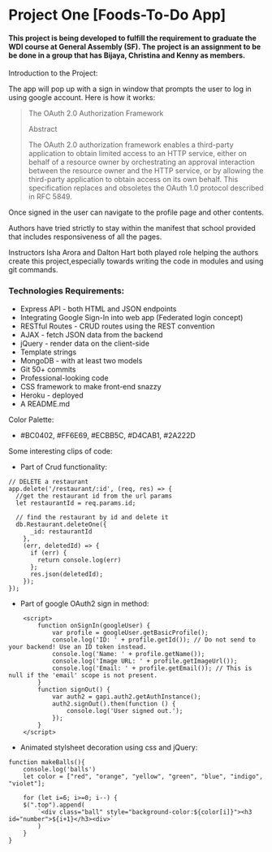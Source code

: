 # Project One [Foods-To-Do App]
#### This project is being developed to fulfill the requirement to graduate the WDI course at General Assembly (SF). The project is an assignment to be be done in a group that has Bijaya, Christina and Kenny as members.

Introduction to the Project:

The app will pop up with a sign in window that prompts the user to log in using google account. Here is how it works:
<blockquote>
                 The OAuth 2.0 Authorization Framework

Abstract

   The OAuth 2.0 authorization framework enables a third-party
   application to obtain limited access to an HTTP service, either on
   behalf of a resource owner by orchestrating an approval interaction
   between the resource owner and the HTTP service, or by allowing the
   third-party application to obtain access on its own behalf.  This
   specification replaces and obsoletes the OAuth 1.0 protocol described
   in RFC 5849.
</blockquote>

Once signed in the user can navigate to the profile page and other contents.

Authors have tried strictly to stay within the manifest that school provided that includes responsiveness of all the pages.

Instructors Isha Arora and Dalton Hart both played role helping the authors create this project,especially towards writing the code in modules and using git commands. 

### Technologies Requirements:
* Express API - both HTML and JSON endpoints
* Integrating Google Sign-In into web app (Federated login concept)
* RESTful Routes - CRUD routes using the REST convention
* AJAX - fetch JSON data from the backend
* jQuery - render data on the client-side
* Template strings
* MongoDB - with at least two models 
* Git 50+ commits 
* Professional-looking code
* CSS framework to make front-end snazzy
* Heroku - deployed
* A README.md 

Color Palette:
* #BC0402, #FF6E69, #ECBB5C, #D4CAB1, #2A222D

Some interesting clips of code:

* Part of Crud functionality:
```
// DELETE a restaurant
app.delete('/restaurant/:id', (req, res) => {
  //get the restaurant id from the url params
  let restaurantId = req.params.id;

  // find the restaurant by id and delete it
  db.Restaurant.deleteOne({
      _id: restaurantId
    },
    (err, deletedId) => {
      if (err) {
        return console.log(err)
      };
      res.json(deletedId);
    });
});
```
* Part of google OAuth2 sign in method:

```
    <script>
        function onSignIn(googleUser) {
            var profile = googleUser.getBasicProfile();
            console.log('ID: ' + profile.getId()); // Do not send to your backend! Use an ID token instead.
            console.log('Name: ' + profile.getName());
            console.log('Image URL: ' + profile.getImageUrl());
            console.log('Email: ' + profile.getEmail()); // This is null if the 'email' scope is not present.
        }
        function signOut() {
            var auth2 = gapi.auth2.getAuthInstance();
            auth2.signOut().then(function () {
                console.log('User signed out.');
            });
        }
    </script>
```

* Animated stylsheet decoration using css and jQuery:

```
function makeBalls(){
    console.log('balls')
    let color = ["red", "orange", "yellow", "green", "blue", "indigo", "violet"];

    for (let i=6; i>=0; i--) {
    $(".top").append(
        `<div class="ball" style="background-color:${color[i]}"><h3 id="number">${i+1}</h3><div>`
        )
    }
}
```
